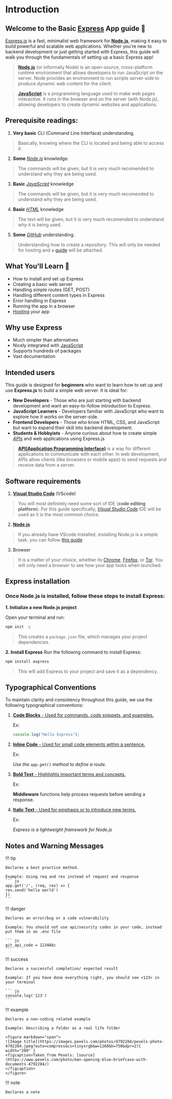 # Introduction 

## Welcome to the Basic [Express][express] App guide :rocket:

[Express.js][express] is a fast, minimalist web framework for [**Node.js**][node], making it easy to build powerful and scalable web applications. Whether you're new to backend development or just getting started with Express, this guide will walk you through the fundamentals of setting up a basic Express app!

> [**Node.js**][node] (or informally Node) is an open-source, cross-platform runtime environment that allows developers to run JavaScript on the server. Node provides an environment to run scripts server-side to produce dynamic web content for the client.

> [**JavaScript**][js] is a programming language used to make web pages interactive. It runs in the browser and on the server (with Node.js), allowing developers to create dynamic websites and applications.

## Prerequisite readings:
1. **Very basic** CLI (Command Line Interface) understanding.
> Basically, knowing where the CLI is located and being able to access it.
2. **Some** [_Node.js_][node] knowledge.
> The commands will be given, but it is very much recomended to understand why they are being used.
3. **Basic** [_JavaScript_][js] knowledge
> The commands will be given, but it is very much recomended to understand why they are being used.
4. **Basic** [_HTML_][html] knowledge
> The text will be given, but it is very much recomended to understand why it is being used.
5. **Some** [_GitHub_][git] understanding.
> Understanding how to create a repository. This will only be needed for hosting and a [guide][gitGuide] will be attached.

## What You'll Learn :book:
- How to install and set up Express
- Creating a basic web server
- Handling simple routes (GET, POST)
- Handling different content types in Express
- Error handling in Express
- Running the app in a browser
- [Hosting](Glossary.md) your app

## Why use Express
- Much simpler than alternatives
- Nicely integrated with [JavaScript][js]
- Supports hundreds of packages
- Vast documentation

## Intended users
This guide is designed for **beginners** who want to learn how to set up and use **Express.js** to build a simple web server. It is ideal for:

* **New Developers** - Those who are just starting with backend development and want an easy-to-follow introduction to Express.
* **JavaScript Learners** - Developers familiar with JavaScript who want to explore how it works on the server-side.
* **Frontend Developers** - Those who know HTML, CSS, and JavaScript but want to expand their skill into backend development.
* **Students & Hobbyists** - Anyone curious about how to create simple [_APIs_][api] and web applications using Express.js

> [**API(Application Programming Interface)**][api] is a way for different applications to communicate with each other. In web development, APIs allow clients (like browsers or mobile apps) to send requests and receive data from a server.

## Software requirements

1. [**Visual Studio Code**][vscode] (VScode)
>You will most definitely need some sort of IDE (**code editing platform**). For this guide specifically, [_Visual Studio Code_][vscode] IDE will be used as it is the most common choice.
2. [**Node.js**][node]
>If you already have VScode installed, installing Node.js is a simple task. you can follow [this guide](https://docs.npmjs.com/downloading-and-installing-node-js-and-npm)
3. Browser
>It is a matter of your choice, whether its [Chrome][chrome], [Firefox][firefox], or [Tor][tor]. You will only need a browser to see how your app looks when launched.

## Express installation
### Once Node.js is installed, follow these steps to install Express:

**1. Initialize a new Node.js project**

Open your terminal and run: 
```sh
npm init -y
```
> This creates a `package.json` file, which manages your project dependencies.

**2. Install Express**
Run the following command to install Express: 

```sh 
npm install express
```
> This will add Express to your project and save it as a dependency.

## Typographical Conventions
To maintain clarity and consistency throughout this guide, we use the following typographical conventions:

1. <ins>**Code Blocks** - Used for commands, code snippets, and examples.</ins>
    
    Ex:
    ```js
    console.log("Hello Express");
    ```

2. <ins>**Inline Code** - Used for small code elements within a sentence.</ins>

    Ex:
    
    _Use the `app.get()` method to define a route._

3. <ins>**Bold Text** - Highlights important terms and concepts.</ins>
    
    Ex:

    **Middleware** functions help process requests before sending a response.

4. <ins>**Italic Text** - Used for emphasis or to introduce new terms.</ins>

    Ex: 

    _Express is a lightweight framework for Node.js_


## Notes and Warning Messages
!!! tip

    Declares a best practice method.
    
    Example: Using req and res instead of request and response
    ``` js
    app.get('/', (req, res) => {
    res.send('hello world')
    })
    ```

!!! danger

    Declares an error/bug or a code vulnerability

    Example: You should not use api/security codes in your code, instead put them in an .env file

    ``` js
    git_api_code = 1234Abc
    ```

!!! success

    Declares a successful completion/ expected result

    Example: If you have done everything right, you should see <123> in your terminal

    ``` js
    console.log('123')
    ```

!!! example

    Declares a non-coding related example

    Example: Describing a folder as a real life folder

    <figure markdown="span">
    ![Image title](https://images.pexels.com/photos/4792284/pexels-photo-4792284.jpeg?auto=compress&cs=tinysrgb&w=1260&h=750&dpr=2){ width="200" }
    <figcaption>Taken from Pexels: [source](https://www.pexels.com/photo/man-opening-blue-briefcase-with-documents-4792284/)
    </figcaption>
    </figure>

!!! note

    Declares a note



<!-- Links *********************************************-->
[express]: https://expressjs.com
[node]: https://nodejs.org/docs/latest/api/documentation.html
[js]: https://developer.mozilla.org/en-US/docs/Web/JavaScript
[html]: https://developer.mozilla.org/en-US/docs/Web/HTML
[git]: github.com
[gitGuide]: https://docs.github.com/en/repositories/working-with-files/managing-files/adding-a-file-to-a-repository
[vscode]: https://code.visualstudio.com
[chrome]: https://www.google.com/intl/en_ca/chrome/dr/download/
[firefox]: https://www.mozilla.org/en-CA/firefox/new/
[tor]: https://www.torproject.org
[api]: https://www.postman.com/api-platform/api-documentation/#:~:text=API%20documentation%20is%20a%20set,of%20common%20requests%20and%20responses.
<!--*****************************************************-->
